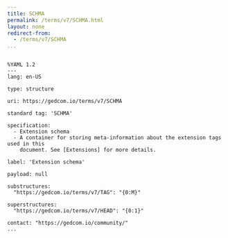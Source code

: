 ```yaml
---
title: SCHMA
permalink: /terms/v7/SCHMA.html
layout: none
redirect-from:
  - /terms/v7/SCHMA
...
```


```

%YAML 1.2
---
lang: en-US

type: structure

uri: https://gedcom.io/terms/v7/SCHMA

standard tag: 'SCHMA'

specification:
  - Extension schema
  - A container for storing meta-information about the extension tags used in this
    document. See [Extensions] for more details.

label: 'Extension schema'

payload: null

substructures:
  "https://gedcom.io/terms/v7/TAG": "{0:M}"

superstructures:
  "https://gedcom.io/terms/v7/HEAD": "{0:1}"

contact: "https://gedcom.io/community/"
...

```
